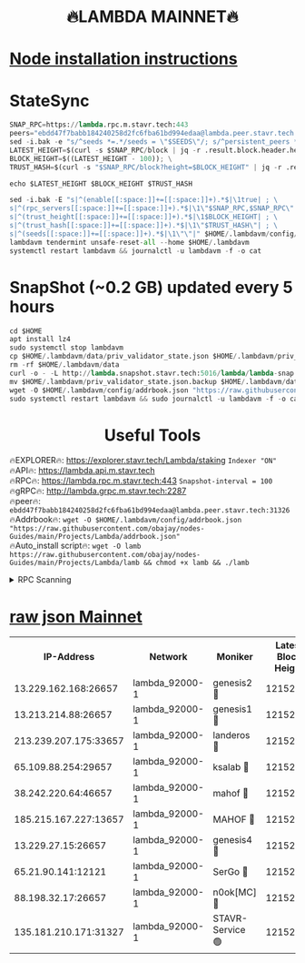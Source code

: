 <h1 align="center"> 🔥LAMBDA MAINNET🔥</h1>


[Node installation instructions](https://github.com/obajay/nodes-Guides/tree/main/Projects/Lambda)
=


# StateSync
```python
SNAP_RPC=https://lambda.rpc.m.stavr.tech:443
peers="ebdd47f7babb184240258d2fc6fba61bd994edaa@lambda.peer.stavr.tech:31326" 
sed -i.bak -e "s/^seeds *=.*/seeds = \"$SEEDS\"/; s/^persistent_peers *=.*/persistent_peers = \"$PEERS\"/" $HOME/.lambdavm/config/config.toml
LATEST_HEIGHT=$(curl -s $SNAP_RPC/block | jq -r .result.block.header.height); \
BLOCK_HEIGHT=$((LATEST_HEIGHT - 100)); \
TRUST_HASH=$(curl -s "$SNAP_RPC/block?height=$BLOCK_HEIGHT" | jq -r .result.block_id.hash)

echo $LATEST_HEIGHT $BLOCK_HEIGHT $TRUST_HASH

sed -i.bak -E "s|^(enable[[:space:]]+=[[:space:]]+).*$|\1true| ; \
s|^(rpc_servers[[:space:]]+=[[:space:]]+).*$|\1\"$SNAP_RPC,$SNAP_RPC\"| ; \
s|^(trust_height[[:space:]]+=[[:space:]]+).*$|\1$BLOCK_HEIGHT| ; \
s|^(trust_hash[[:space:]]+=[[:space:]]+).*$|\1\"$TRUST_HASH\"| ; \
s|^(seeds[[:space:]]+=[[:space:]]+).*$|\1\"\"|" $HOME/.lambdavm/config/config.toml
lambdavm tendermint unsafe-reset-all --home $HOME/.lambdavm
systemctl restart lambdavm && journalctl -u lambdavm -f -o cat

```
# SnapShot (~0.2 GB) updated every 5 hours
```python
cd $HOME
apt install lz4
sudo systemctl stop lambdavm
cp $HOME/.lambdavm/data/priv_validator_state.json $HOME/.lambdavm/priv_validator_state.json.backup
rm -rf $HOME/.lambdavm/data
curl -o - -L http://lambda.snapshot.stavr.tech:5016/lambda/lambda-snap.tar.lz4 | lz4 -c -d - | tar -x -C $HOME/.lambdavm --strip-components 2
mv $HOME/.lambdavm/priv_validator_state.json.backup $HOME/.lambdavm/data/priv_validator_state.json
wget -O $HOME/.lambdavm/config/addrbook.json "https://raw.githubusercontent.com/obajay/nodes-Guides/main/Projects/Lambda/addrbook.json"
sudo systemctl restart lambdavm && sudo journalctl -u lambdavm -f -o cat
```
 <h1 align="center"> Useful Tools</h1>

🔥EXPLORER🔥:      https://explorer.stavr.tech/Lambda/staking	        `Indexer "ON"` \
🔥API🔥: 			 		 https://lambda.api.m.stavr.tech \
🔥RPC🔥:           https://lambda.rpc.m.stavr.tech:443	              `Snapshot-interval = 100` \
🔥gRPC🔥:          http://lambda.grpc.m.stavr.tech:2287 \
🔥peer🔥:					 `ebdd47f7babb184240258d2fc6fba61bd994edaa@lambda.peer.stavr.tech:31326` \
🔥Addrbook🔥:    ```wget -O $HOME/.lambdavm/config/addrbook.json "https://raw.githubusercontent.com/obajay/nodes-Guides/main/Projects/Lambda/addrbook.json"``` \
🔥Auto_install script🔥: ```wget -O lamb https://raw.githubusercontent.com/obajay/nodes-Guides/main/Projects/Lambda/lamb && chmod +x lamb && ./lamb```


<details>
<summary>RPC Scanning</summary>

<h2 align="center"> We scan nodes in real time every 4 hours. And we provide the final result of RPC endpoints.
We cannot influence the operation of these nodes in any way. </h2>


```python
If Voting Power is higher than 0 --> then the Node is a validator of the network and may be subject to attack and be a potential threat to the chain.
```
```python
We marked such validators with a red symbol
```

</details>

[raw json Mainnet](https://rpc-check.lambm.stavr.tech/lambm/rpc-lambm-result.json)
=


<table><tr><th>IP-Address</th><th>Network</th><th>Moniker</th><th>Latest Block Height</th><th>Earliest Block Height</th><th>Catching Up</th><th>Tx Index</th><th>Voting Power</th><th>Scan Time</th></tr><tr><td>13.229.162.168:26657</td><td>lambda_92000-1</td><td>genesis2 🔴</td><td>12152413</td><td>1</td><td>False</td><td>on</td><td>15020886</td><td>2024-03-12T05:12:23.667215407UTC</td></tr><tr><td>13.213.214.88:26657</td><td>lambda_92000-1</td><td>genesis1 🔴</td><td>12152413</td><td>1</td><td>False</td><td>on</td><td>737835</td><td>2024-03-12T05:12:28.421187427UTC</td></tr><tr><td>213.239.207.175:33657</td><td>lambda_92000-1</td><td>landeros 🔴</td><td>12152412</td><td>8136001</td><td>False</td><td>off</td><td>1967799</td><td>2024-03-12T05:12:16.380030642UTC</td></tr><tr><td>65.109.88.254:29657</td><td>lambda_92000-1</td><td>ksalab 🔴</td><td>12152414</td><td>8715001</td><td>False</td><td>on</td><td>510465</td><td>2024-03-12T05:12:33.113924647UTC</td></tr><tr><td>38.242.220.64:46657</td><td>lambda_92000-1</td><td>mahof 🔴</td><td>12152414</td><td>10131001</td><td>False</td><td>off</td><td>770350</td><td>2024-03-12T05:12:37.789689366UTC</td></tr><tr><td>185.215.167.227:13657</td><td>lambda_92000-1</td><td>MAHOF 🔴</td><td>12152413</td><td>10134001</td><td>False</td><td>on</td><td>2051510</td><td>2024-03-12T05:12:27.202323345UTC</td></tr><tr><td>13.229.27.15:26657</td><td>lambda_92000-1</td><td>genesis4 🔴</td><td>12152413</td><td>11043001</td><td>False</td><td>on</td><td>9550183</td><td>2024-03-12T05:12:26.932663961UTC</td></tr><tr><td>65.21.90.141:12121</td><td>lambda_92000-1</td><td>SerGo 🔴</td><td>12152414</td><td>12052414</td><td>False</td><td>off</td><td>10438510</td><td>2024-03-12T05:12:37.503662414UTC</td></tr><tr><td>88.198.32.17:26657</td><td>lambda_92000-1</td><td>n0ok[MC] 🔴</td><td>12152415</td><td>12052415</td><td>False</td><td>off</td><td>1578630</td><td>2024-03-12T05:12:40.050543704UTC</td></tr><tr><td>135.181.210.171:31327</td><td>lambda_92000-1</td><td>STAVR-Service 🟢</td><td>12152414</td><td>12150501</td><td>False</td><td>on</td><td>0</td><td>2024-03-12T05:12:32.791355636UTC</td></tr></table>

